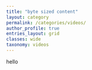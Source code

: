 ```yaml
---
title: "byte sized content"
layout: category
permalink: /categories/videos/
author_profile: true
entries_layout: grid
classes: wide
taxonomy: videos
---
```


hello